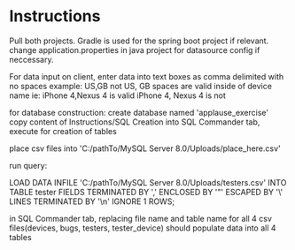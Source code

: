 # Instructions

Pull both projects. Gradle is used for the spring boot project if relevant. change application.properties in java project for datasource config if neccessary.

For data input on client, enter data into text boxes as comma delimited with no spaces
example: US,GB not US, GB
spaces are valid inside of device name ie: 
iPhone 4,Nexus 4 is valid
iPhone 4, Nexus 4 is not 


for database construction:
create database named 'applause_exercise'
copy content of Instructions/SQL Creation into SQL Commander tab, execute for creation of tables

place csv files into 'C:/pathTo/MySQL Server 8.0/Uploads/place_here.csv'

run query:

LOAD DATA INFILE 'C:/pathTo/MySQL Server 8.0/Uploads/testers.csv'
INTO TABLE tester
FIELDS TERMINATED BY ','
ENCLOSED BY '"'
ESCAPED BY '\\'
LINES TERMINATED BY '\n'
IGNORE 1 ROWS;

in SQL Commander tab, replacing file name and table name for all 4 csv files(devices, bugs, testers, tester_device)
should populate data into all 4 tables
